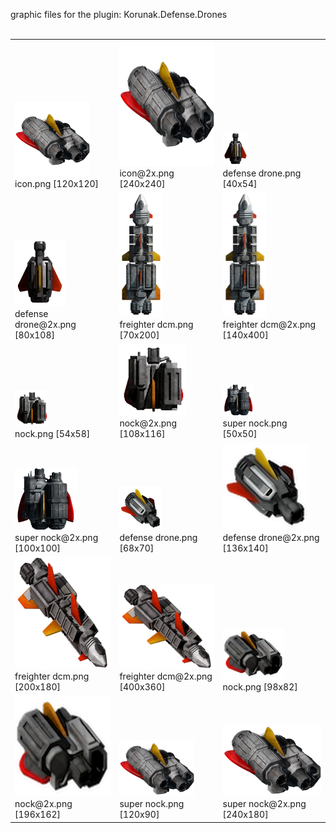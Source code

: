 graphic files for the plugin: Korunak.Defense.Drones<br>
<br>
<table>
	<tr valign="bottom">
		<td><a href="https://github.com/LixiChronikouOriou/ES-plugins/blob/main/myplugins/Korunak.Defense.Drones/icon.png"><img src="https://raw.githubusercontent.com/LixiChronikouOriou/ES-plugins/refs/heads/main/myplugins/Korunak.Defense.Drones/icon.png" width="120" height="120"></a><br>
		icon.png [120x120]</td>
		<td><a href="https://github.com/LixiChronikouOriou/ES-plugins/blob/main/myplugins/Korunak.Defense.Drones/icon@2x.png"><img src="https://raw.githubusercontent.com/LixiChronikouOriou/ES-plugins/refs/heads/main/myplugins/Korunak.Defense.Drones/icon@2x.png" height="200"></a><br>
		icon@2x.png [240x240]</td>
		<td><a href="https://github.com/LixiChronikouOriou/ES-plugins/blob/main/myplugins/Korunak.Defense.Drones/images/ship/defense drone.png"><img src="https://raw.githubusercontent.com/LixiChronikouOriou/ES-plugins/refs/heads/main/myplugins/Korunak.Defense.Drones/images/ship/defense drone.png" width="40" height="54"></a><br>
		defense drone.png [40x54]</td>
	</tr>
	<tr valign="bottom">
		<td><a href="https://github.com/LixiChronikouOriou/ES-plugins/blob/main/myplugins/Korunak.Defense.Drones/images/ship/defense drone@2x.png"><img src="https://raw.githubusercontent.com/LixiChronikouOriou/ES-plugins/refs/heads/main/myplugins/Korunak.Defense.Drones/images/ship/defense drone@2x.png" width="80" height="108"></a><br>
		defense drone@2x.png [80x108]</td>
		<td><a href="https://github.com/LixiChronikouOriou/ES-plugins/blob/main/myplugins/Korunak.Defense.Drones/images/ship/freighter dcm.png"><img src="https://raw.githubusercontent.com/LixiChronikouOriou/ES-plugins/refs/heads/main/myplugins/Korunak.Defense.Drones/images/ship/freighter dcm.png" width="70" height="200"></a><br>
		freighter dcm.png [70x200]</td>
		<td><a href="https://github.com/LixiChronikouOriou/ES-plugins/blob/main/myplugins/Korunak.Defense.Drones/images/ship/freighter dcm@2x.png"><img src="https://raw.githubusercontent.com/LixiChronikouOriou/ES-plugins/refs/heads/main/myplugins/Korunak.Defense.Drones/images/ship/freighter dcm@2x.png" height="200"></a><br>
		freighter dcm@2x.png [140x400]</td>
	</tr>
	<tr valign="bottom">
		<td><a href="https://github.com/LixiChronikouOriou/ES-plugins/blob/main/myplugins/Korunak.Defense.Drones/images/ship/nock.png"><img src="https://raw.githubusercontent.com/LixiChronikouOriou/ES-plugins/refs/heads/main/myplugins/Korunak.Defense.Drones/images/ship/nock.png" width="54" height="58"></a><br>
		nock.png [54x58]</td>
		<td><a href="https://github.com/LixiChronikouOriou/ES-plugins/blob/main/myplugins/Korunak.Defense.Drones/images/ship/nock@2x.png"><img src="https://raw.githubusercontent.com/LixiChronikouOriou/ES-plugins/refs/heads/main/myplugins/Korunak.Defense.Drones/images/ship/nock@2x.png" width="108" height="116"></a><br>
		nock@2x.png [108x116]</td>
		<td><a href="https://github.com/LixiChronikouOriou/ES-plugins/blob/main/myplugins/Korunak.Defense.Drones/images/ship/super nock.png"><img src="https://raw.githubusercontent.com/LixiChronikouOriou/ES-plugins/refs/heads/main/myplugins/Korunak.Defense.Drones/images/ship/super nock.png" width="50" height="50"></a><br>
		super nock.png [50x50]</td>
	</tr>
	<tr valign="bottom">
		<td><a href="https://github.com/LixiChronikouOriou/ES-plugins/blob/main/myplugins/Korunak.Defense.Drones/images/ship/super nock@2x.png"><img src="https://raw.githubusercontent.com/LixiChronikouOriou/ES-plugins/refs/heads/main/myplugins/Korunak.Defense.Drones/images/ship/super nock@2x.png" width="100" height="100"></a><br>
		super nock@2x.png [100x100]</td>
		<td><a href="https://github.com/LixiChronikouOriou/ES-plugins/blob/main/myplugins/Korunak.Defense.Drones/images/thumbnail/defense drone.png"><img src="https://raw.githubusercontent.com/LixiChronikouOriou/ES-plugins/refs/heads/main/myplugins/Korunak.Defense.Drones/images/thumbnail/defense drone.png" width="68" height="70"></a><br>
		defense drone.png [68x70]</td>
		<td><a href="https://github.com/LixiChronikouOriou/ES-plugins/blob/main/myplugins/Korunak.Defense.Drones/images/thumbnail/defense drone@2x.png"><img src="https://raw.githubusercontent.com/LixiChronikouOriou/ES-plugins/refs/heads/main/myplugins/Korunak.Defense.Drones/images/thumbnail/defense drone@2x.png" width="136" height="140"></a><br>
		defense drone@2x.png [136x140]</td>
	</tr>
	<tr valign="bottom">
		<td><a href="https://github.com/LixiChronikouOriou/ES-plugins/blob/main/myplugins/Korunak.Defense.Drones/images/thumbnail/freighter dcm.png"><img src="https://raw.githubusercontent.com/LixiChronikouOriou/ES-plugins/refs/heads/main/myplugins/Korunak.Defense.Drones/images/thumbnail/freighter dcm.png" width="200" height="180"></a><br>
		freighter dcm.png [200x180]</td>
		<td><a href="https://github.com/LixiChronikouOriou/ES-plugins/blob/main/myplugins/Korunak.Defense.Drones/images/thumbnail/freighter dcm@2x.png"><img src="https://raw.githubusercontent.com/LixiChronikouOriou/ES-plugins/refs/heads/main/myplugins/Korunak.Defense.Drones/images/thumbnail/freighter dcm@2x.png" width="200"></a><br>
		freighter dcm@2x.png [400x360]</td>
		<td><a href="https://github.com/LixiChronikouOriou/ES-plugins/blob/main/myplugins/Korunak.Defense.Drones/images/thumbnail/nock.png"><img src="https://raw.githubusercontent.com/LixiChronikouOriou/ES-plugins/refs/heads/main/myplugins/Korunak.Defense.Drones/images/thumbnail/nock.png" width="98" height="82"></a><br>
		nock.png [98x82]</td>
	</tr>
	<tr valign="bottom">
		<td><a href="https://github.com/LixiChronikouOriou/ES-plugins/blob/main/myplugins/Korunak.Defense.Drones/images/thumbnail/nock@2x.png"><img src="https://raw.githubusercontent.com/LixiChronikouOriou/ES-plugins/refs/heads/main/myplugins/Korunak.Defense.Drones/images/thumbnail/nock@2x.png" width="196" height="162"></a><br>
		nock@2x.png [196x162]</td>
		<td><a href="https://github.com/LixiChronikouOriou/ES-plugins/blob/main/myplugins/Korunak.Defense.Drones/images/thumbnail/super nock.png"><img src="https://raw.githubusercontent.com/LixiChronikouOriou/ES-plugins/refs/heads/main/myplugins/Korunak.Defense.Drones/images/thumbnail/super nock.png" width="120" height="90"></a><br>
		super nock.png [120x90]</td>
		<td><a href="https://github.com/LixiChronikouOriou/ES-plugins/blob/main/myplugins/Korunak.Defense.Drones/images/thumbnail/super nock@2x.png"><img src="https://raw.githubusercontent.com/LixiChronikouOriou/ES-plugins/refs/heads/main/myplugins/Korunak.Defense.Drones/images/thumbnail/super nock@2x.png" width="200"></a><br>
		super nock@2x.png [240x180]</td>
	</tr>
</table>
